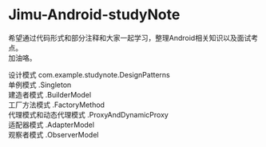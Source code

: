 # Jimu-Android-studyNote

希望通过代码形式和部分注释和大家一起学习，整理Android相关知识以及面试考点。  
加油咯。

设计模式 com.example.studynote.DesignPatterns  
单例模式 .Singleton  
建造者模式 .BuilderModel  
工厂方法模式 .FactoryMethod  
代理模式和动态代理模式 .ProxyAndDynamicProxy  
适配器模式 .AdapterModel  
观察者模式 .ObserverModel
